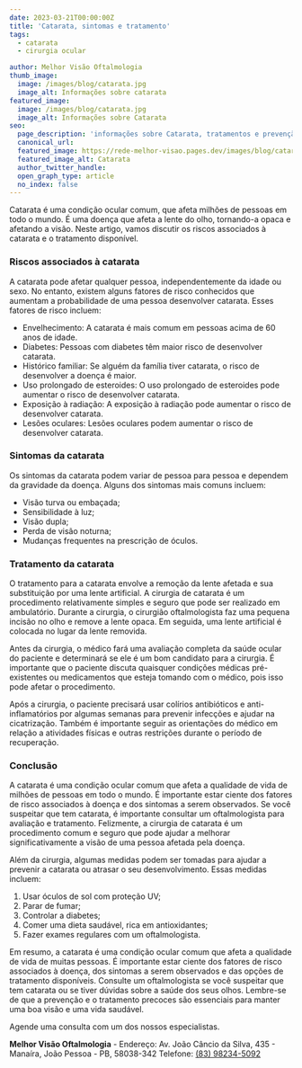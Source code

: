 ```yaml
---
date: 2023-03-21T00:00:00Z
title: 'Catarata, sintomas e tratamento'
tags:
  - catarata
  - cirurgia ocular

author: Melhor Visão Oftalmologia
thumb_image:
  image: /images/blog/catarata.jpg
  image_alt: Informações sobre catarata
featured_image:
  image: /images/blog/catarata.jpg
  image_alt: Informações sobre Catarata
seo:
  page_description: 'informações sobre Catarata, tratamentos e prevenção'
  canonical_url:
  featured_image: https://rede-melhor-visao.pages.dev/images/blog/catarata.jpg
  featured_image_alt: Catarata
  author_twitter_handle:
  open_graph_type: article
  no_index: false
---
```


Catarata é uma condição ocular comum, que afeta milhões de pessoas em todo o
mundo. É uma doença que afeta a lente do olho, tornando-a opaca e afetando a
visão. Neste artigo, vamos discutir os riscos associados à catarata e o
tratamento disponível.

### Riscos associados à catarata

A catarata pode afetar qualquer pessoa, independentemente da idade ou sexo. No
entanto, existem alguns fatores de risco conhecidos que aumentam a probabilidade
de uma pessoa desenvolver catarata. Esses fatores de risco incluem:

- Envelhecimento: A catarata é mais comum em pessoas acima de 60 anos de idade.
- Diabetes: Pessoas com diabetes têm maior risco de desenvolver catarata.
- Histórico familiar: Se alguém da família tiver catarata, o risco de
  desenvolver a doença é maior.
- Uso prolongado de esteroides: O uso prolongado de esteroides pode aumentar o
  risco de desenvolver catarata.
- Exposição à radiação: A exposição à radiação pode aumentar o risco de
  desenvolver catarata.
- Lesões oculares: Lesões oculares podem aumentar o risco de desenvolver
  catarata.

### Sintomas da catarata

Os sintomas da catarata podem variar de pessoa para pessoa e dependem da
gravidade da doença. Alguns dos sintomas mais comuns incluem:

- Visão turva ou embaçada;
- Sensibilidade à luz;
- Visão dupla;
- Perda de visão noturna;
- Mudanças frequentes na prescrição de óculos.

### Tratamento da catarata

O tratamento para a catarata envolve a remoção da lente afetada e sua
substituição por uma lente artificial. A cirurgia de catarata é um procedimento
relativamente simples e seguro que pode ser realizado em ambulatório. Durante a
cirurgia, o cirurgião oftalmologista faz uma pequena incisão no olho e remove a
lente opaca. Em seguida, uma lente artificial é colocada no lugar da lente
removida.

Antes da cirurgia, o médico fará uma avaliação completa da saúde ocular do
paciente e determinará se ele é um bom candidato para a cirurgia. É importante
que o paciente discuta quaisquer condições médicas pré-existentes ou
medicamentos que esteja tomando com o médico, pois isso pode afetar o
procedimento.

Após a cirurgia, o paciente precisará usar colírios antibióticos e
anti-inflamatórios por algumas semanas para prevenir infecções e ajudar na
cicatrização. Também é importante seguir as orientações do médico em relação a
atividades físicas e outras restrições durante o período de recuperação.

### Conclusão

A catarata é uma condição ocular comum que afeta a qualidade de vida de milhões
de pessoas em todo o mundo. É importante estar ciente dos fatores de risco
associados à doença e dos sintomas a serem observados. Se você suspeitar que tem
catarata, é importante consultar um oftalmologista para avaliação e tratamento.
Felizmente, a cirurgia de catarata é um procedimento comum e seguro que pode
ajudar a melhorar significativamente a visão de uma pessoa afetada pela doença.

Além da cirurgia, algumas medidas podem ser tomadas para ajudar a prevenir a
catarata ou atrasar o seu desenvolvimento. Essas medidas incluem:

1. Usar óculos de sol com proteção UV;
1. Parar de fumar;
1. Controlar a diabetes;
1. Comer uma dieta saudável, rica em antioxidantes;
1. Fazer exames regulares com um oftalmologista.

Em resumo, a catarata é uma condição ocular comum que afeta a qualidade de vida
de muitas pessoas. É importante estar ciente dos fatores de risco associados à
doença, dos sintomas a serem observados e das opções de tratamento disponíveis.
Consulte um oftalmologista se você suspeitar que tem catarata ou se tiver
dúvidas sobre a saúde dos seus olhos. Lembre-se de que a prevenção e o
tratamento precoces são essenciais para manter uma boa visão e uma vida
saudável.

Agende uma consulta com um dos nossos especialistas.

**Melhor Visão Oftalmologia** - Endereço: Av. João Câncio da Silva, 435 -
Manaíra, João Pessoa - PB, 58038-342 Telefone:
[(83) 98234-5092](https://wa.me/5583982345092?text=Ol%C3%A1%2C%20gostaria%20de%20agendar%20minha%20consulta)

